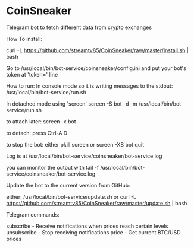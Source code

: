 # CoinSneaker
Telegram bot to fetch different data from crypto exchanges


How To install:

curl -L https://github.com/streamtv85/CoinSneaker/raw/master/install.sh | bash

Go to /usr/local/bin/bot-service/coinsneaker/config.ini
and put your bot's token at 'token=' line

How to run:
In console mode so it is writing messages to the stdout:
/usr/local/bin/bot-service/run.sh

In detached mode using 'screen'
screen -S bot -d -m /usr/local/bin/bot-service/run.sh

to attach later:
screen -x bot

to detach: press Ctrl-A D

to stop the bot:
either pkill screen
or
screen -XS bot quit

Log is at
/usr/local/bin/bot-service/coinsneaker/bot-service.log

you can monitor the output with
tail -f /usr/local/bin/bot-service/coinsneaker/bot-service.log

Update the bot to the current version from GitHub:

either:
/usr/local/bin/bot-service/update.sh
or
curl -L https://github.com/streamtv85/CoinSneaker/raw/master/update.sh | bash

Telegram commands:

subscribe - Receive notifications when prices reach certain levels
unsubscribe - Stop receiving notifications
price - Get current BTC/USD prices